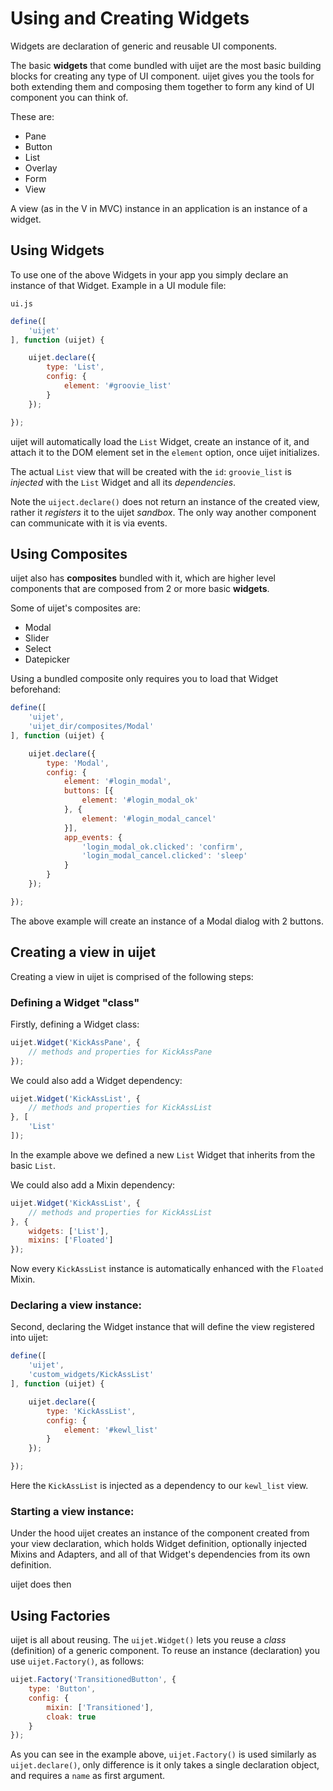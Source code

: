 # Using and Creating Widgets


Widgets are declaration of generic and reusable UI components.

The basic __widgets__ that come bundled with uijet are the most basic building blocks
for creating any type of UI component. uijet gives you the tools for both extending
them and composing them together to form any kind of UI component you can think of.

These are:

* Pane
* Button
* List
* Overlay
* Form
* View

A view (as in the V in MVC) instance in an application is an instance of a widget.

## Using Widgets

To use one of the above Widgets in your app you simply declare an instance of that Widget.
Example in a UI module file: 

`ui.js`

```javascript
define([
    'uijet'
], function (uijet) {

    uijet.declare({
        type: 'List',
        config: {
            element: '#groovie_list'
        }
    });

});
```

uijet will automatically load the `List` Widget, create an instance of it, and attach it
to the DOM element set in the `element` option, once uijet initializes.

The actual `List` view that will be created with the `id`: `groovie_list` is *injected* with
the `List` Widget and all its *dependencies*.

Note the `uiject.declare()` does not return an instance of the created view, rather it
*registers* it to the uijet *sandbox*.
The only way another component can communicate with it is via events.

## Using Composites

uijet also has __composites__ bundled with it, which are higher level components
that are composed from 2 or more basic __widgets__.

Some of uijet's composites are:

* Modal
* Slider
* Select
* Datepicker

Using a bundled composite only requires you to load that Widget beforehand:

```javascript
define([
    'uijet',
    'uijet_dir/composites/Modal'
], function (uijet) {

    uijet.declare({
        type: 'Modal',
        config: {
            element: '#login_modal',
            buttons: [{
                element: '#login_modal_ok'
            }, {
                element: '#login_modal_cancel'
            }],
            app_events: {
                'login_modal_ok.clicked': 'confirm',
                'login_modal_cancel.clicked': 'sleep'
            }
        }
    });

});
```

The above example will create an instance of a Modal dialog with 2 buttons.

## Creating a view in uijet

Creating a view in uijet is comprised of the following steps:

### Defining a Widget "class"

Firstly, defining a Widget class:

```javascript
uijet.Widget('KickAssPane', {
    // methods and properties for KickAssPane
});
```

We could also add a Widget dependency:

```javascript
uijet.Widget('KickAssList', {
    // methods and properties for KickAssList
}, [
    'List'
]);
```

In the example above we defined a new `List` Widget that inherits from the basic `List`.

We could also add a Mixin dependency:

```javascript
uijet.Widget('KickAssList', {
    // methods and properties for KickAssList
}, {
    widgets: ['List'],
    mixins: ['Floated']
});
```

Now every `KickAssList` instance is automatically enhanced with the `Floated` Mixin.

### Declaring a view instance:

Second, declaring the Widget instance that will define the view registered into uijet:

```javascript
define([
    'uijet',
    'custom_widgets/KickAssList'
], function (uijet) {

    uijet.declare({
        type: 'KickAssList',
        config: {
            element: '#kewl_list'
        }
    });

});
```

Here the `KickAssList` is injected as a dependency to our `kewl_list` view.

### Starting a view instance:

Under the hood uijet creates an instance of the component created from your view declaration,
which holds Widget definition, optionally injected Mixins and Adapters, and all of that Widget's
dependencies from its own definition.

uijet does then

## Using Factories

uijet is all about reusing.
The `uijet.Widget()` lets you reuse a *class* (definition) of a generic component. To reuse
an instance (declaration) you use `uijet.Factory()`, as follows:

```javascript
uijet.Factory('TransitionedButton', {
    type: 'Button',
    config: {
        mixin: ['Transitioned'],
        cloak: true
    }
});
```

As you can see in the example above, `uijet.Factory()` is used similarly as `uijet.declare()`,
only difference is it only takes a single declaration object, and requires a `name` as first
argument.
